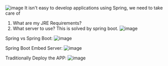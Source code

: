 ![image](https://github.com/sharmanihal/Spring-Boot/assets/23254358/2dc2f4be-4e28-4c15-bb0a-3636e2583aef)
It isn't easy to develop applications using Spring, we need to take care of
1. What are my JRE Requirements?
2. What server to use?
This is solved by spring boot.
![image](https://github.com/sharmanihal/Spring-Boot/assets/23254358/f86283ef-bdbf-4d06-b4ae-d0e88dcce7ff)

Spring vs Spring Boot:
![image](https://github.com/sharmanihal/Spring-Boot/assets/23254358/122a6539-cd02-43b5-aabb-d5782444ff6f)

Spring Boot Embed Server: 
![image](https://github.com/sharmanihal/Spring-Boot/assets/23254358/e932d8f3-9bf6-468b-b7d7-cf930de9f26d)

Traditionally Deploy the APP:
![image](https://github.com/sharmanihal/Spring-Boot/assets/23254358/7491b0a1-32dc-4a27-a27d-62ce1b45d533)

